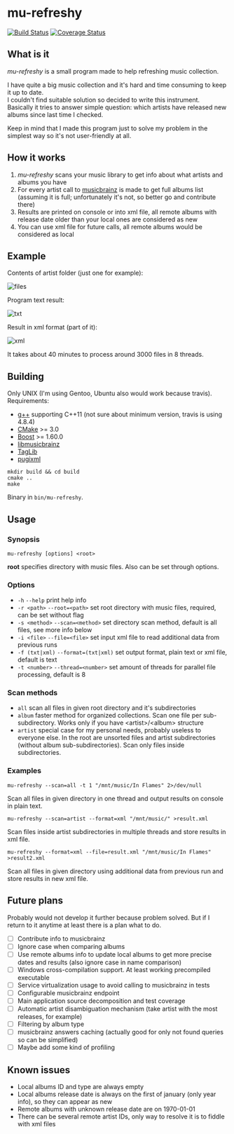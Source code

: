 # mu-refreshy

[![Build Status](https://travis-ci.org/ZX-Diablo/mu-refreshy.svg?branch=master)](https://travis-ci.org/ZX-Diablo/mu-refreshy)
[![Coverage Status](https://coveralls.io/repos/github/ZX-Diablo/mu-refreshy/badge.svg?branch=master)](https://coveralls.io/github/ZX-Diablo/mu-refreshy)

## What is it

_mu-refreshy_ is a small program made to help refreshing music collection.

I have quite a big music collection and it's hard and time consuming to keep it up to date.  
I couldn't find suitable solution so decided to write this instrument.  
Basically it tries to answer simple question: which artists have released new albums since last time I checked.

Keep in mind that I made this program just to solve my problem in the simplest way so it's not user-friendly at all.

## How it works

1. _mu-refreshy_ scans your music library to get info about what artists and albums you have
2. For every artist call to [musicbrainz](https://musicbrainz.org/) is made to get full albums list (assuming it is full; unfortunately it's not, so better go and contribute there)
3. Results are printed on console or into xml file, all remote albums with release date older than your local ones are considered as new
4. You can use xml file for future calls, all remote albums would be considered as local

## Example

Contents of artist folder (just one for example):

![files](https://i.imgur.com/hClY8kW.jpg "Artist files")

Program text result:

![txt](https://i.imgur.com/crfYABL.jpg "Text result")

Result in xml format (part of it):

![xml](https://i.imgur.com/W2s5MZr.jpg "XML result")

It takes about 40 minutes to process around 3000 files in 8 threads.

## Building

Only UNIX (I'm using Gentoo, Ubuntu also would work because travis).  
Requirements:
* [g++](https://gcc.gnu.org/) supporting C++11 (not sure about minimum version, travis is using 4.8.4)
* [CMake](https://cmake.org/) >= 3.0
* [Boost](http://www.boost.org/) >= 1.60.0
* [libmusicbrainz](https://musicbrainz.org/doc/libmusicbrainz)
* [TagLib](http://taglib.org/)
* [pugixml](http://pugixml.org/)

```shell
mkdir build && cd build
cmake ..
make
```

Binary in `bin/mu-refreshy`.

## Usage

### Synopsis

`mu-refreshy [options] <root>`

**root** specifies directory with music files. Also can be set through options.

### Options

- `-h` `--help` print help info
- `-r <path>` `--root=<path>` set root directory with music files, required, can be set without flag
- `-s <method>` `--scan=<method>` set directory scan method, default is all files, see more info below
- `-i <file>` `--file=<file>` set input xml file to read additional data from previous runs
- `-f (txt|xml)` `--format=(txt|xml)` set output format, plain text or xml file, default is text
- `-t <number>` `--thread=<number>` set amount of threads for parallel file processing, default is 8

### Scan methods

- `all` scan all files in given root directory and it's subdirectories
- `album` faster method for organized collections. Scan one file per sub-subdirectory. Works only if you have \<artist\>/\<album\> structure
- `artist` special case for my personal needs, probably useless to everyone else. In the root are unsorted files and artist subdirectories (without album sub-subdirectories).
Scan only files inside subdirectories.

### Examples

`mu-refreshy --scan=all -t 1 "/mnt/music/In Flames" 2>/dev/null`

Scan all files in given directory in one thread and output results on console in plain text.

`mu-refreshy --scan=artist --format=xml "/mnt/music/" >result.xml`

Scan files inside artist subdirectories in multiple threads and store results in xml file.

`mu-refreshy --format=xml --file=result.xml "/mnt/music/In Flames" >result2.xml`

Scan all files in given directory using additional data from previous run and store results in new xml file.

## Future plans

Probably would not develop it further because problem solved.
But if I return to it anytime at least there is a plan what to do.

- [ ] Contribute info to musicbrainz
- [ ] Ignore case when comparing albums
- [ ] Use remote albums info to update local albums to get more precise dates and results (also ignore case in name comparison)
- [ ] Windows cross-compilation support. At least working precompiled executable
- [ ] Service virtualization usage to avoid calling to musicbrainz in tests
- [ ] Configurable musicbrainz endpoint
- [ ] Main application source decomposition and test coverage
- [ ] Automatic artist disambiguation mechanism (take artist with the most releases, for example)
- [ ] Filtering by album type
- [ ] musicbrainz answers caching (actually good for only not found queries so can be simplified)
- [ ] Maybe add some kind of profiling

## Known issues

- Local albums ID and type are always empty
- Local albums release date is always on the first of january (only year info), so they can appear as new
- Remote albums with unknown release date are on 1970-01-01
- There can be several remote artist IDs, only way to resolve it is to fiddle with xml files
